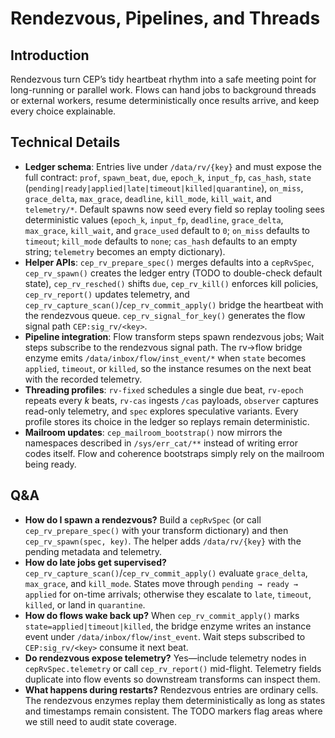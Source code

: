 # Rendezvous, Pipelines, and Threads

## Introduction
Rendezvous turn CEP’s tidy heartbeat rhythm into a safe meeting point for long-running or parallel work. Flows can hand jobs to background threads or external workers, resume deterministically once results arrive, and keep every choice explainable.

## Technical Details
- **Ledger schema**: Entries live under `/data/rv/{key}` and must expose the full contract: `prof`, `spawn_beat`, `due`, `epoch_k`, `input_fp`, `cas_hash`, `state` (`pending|ready|applied|late|timeout|killed|quarantine`), `on_miss`, `grace_delta`, `max_grace`, `deadline`, `kill_mode`, `kill_wait`, and `telemetry/*`. Default spawns now seed every field so replay tooling sees deterministic values (`epoch_k`, `input_fp`, `deadline`, `grace_delta`, `max_grace`, `kill_wait`, and `grace_used` default to `0`; `on_miss` defaults to `timeout`; `kill_mode` defaults to `none`; `cas_hash` defaults to an empty string; `telemetry` becomes an empty dictionary).
- **Helper APIs**: `cep_rv_prepare_spec()` merges defaults into a `cepRvSpec`, `cep_rv_spawn()` creates the ledger entry (TODO to double-check default state), `cep_rv_resched()` shifts `due`, `cep_rv_kill()` enforces kill policies, `cep_rv_report()` updates telemetry, and `cep_rv_capture_scan()`/`cep_rv_commit_apply()` bridge the heartbeat with the rendezvous queue. `cep_rv_signal_for_key()` generates the flow signal path `CEP:sig_rv/<key>`.
- **Pipeline integration**: Flow transform steps spawn rendezvous jobs; Wait steps subscribe to the rendezvous signal path. The rv→flow bridge enzyme emits `/data/inbox/flow/inst_event/*` when `state` becomes `applied`, `timeout`, or `killed`, so the instance resumes on the next beat with the recorded telemetry.
- **Threading profiles**: `rv-fixed` schedules a single due beat, `rv-epoch` repeats every *k* beats, `rv-cas` ingests `/cas` payloads, `observer` captures read-only telemetry, and `spec` explores speculative variants. Every profile stores its choice in the ledger so replays remain deterministic.
- **Mailroom updates**: `cep_mailroom_bootstrap()` now mirrors the namespaces described in `/sys/err_cat/**` instead of writing error codes itself. Flow and coherence bootstraps simply rely on the mailroom being ready.

## Q&A
- **How do I spawn a rendezvous?** Build a `cepRvSpec` (or call `cep_rv_prepare_spec()` with your transform dictionary) and then `cep_rv_spawn(spec, key)`. The helper adds `/data/rv/{key}` with the pending metadata and telemetry.
- **How do late jobs get supervised?** `cep_rv_capture_scan()`/`cep_rv_commit_apply()` evaluate `grace_delta`, `max_grace`, and `kill_mode`. States move through `pending → ready → applied` for on-time arrivals; otherwise they escalate to `late`, `timeout`, `killed`, or land in `quarantine`.
- **How do flows wake back up?** When `cep_rv_commit_apply()` marks `state=applied|timeout|killed`, the bridge enzyme writes an instance event under `/data/inbox/flow/inst_event`. Wait steps subscribed to `CEP:sig_rv/<key>` consume it next beat.
- **Do rendezvous expose telemetry?** Yes—include telemetry nodes in `cepRvSpec.telemetry` or call `cep_rv_report()` mid-flight. Telemetry fields duplicate into flow events so downstream transforms can inspect them.
- **What happens during restarts?** Rendezvous entries are ordinary cells. The rendezvous enzymes replay them deterministically as long as states and timestamps remain consistent. The TODO markers flag areas where we still need to audit state coverage.
